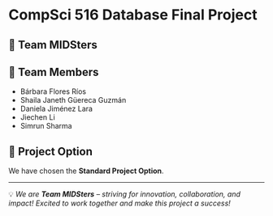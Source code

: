 # CompSci 516 Database Final Project

## 🚀 Team MIDSters

## 👥 Team Members
- Bárbara Flores Ríos
- Shaila Janeth Güereca Guzmán
- Daniela Jiménez Lara
- Jiechen Li
- Simrun Sharma

## 📌 Project Option
We have chosen the **Standard Project Option**.



---
💡 *We are **Team MIDSters** – striving for innovation, collaboration, and impact! Excited to work together and make this project a success!*  

